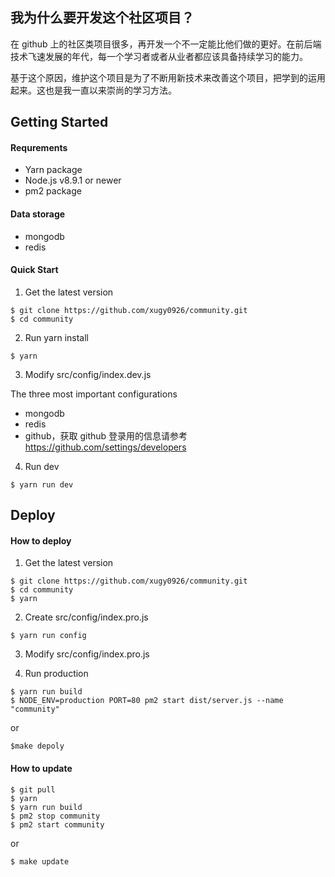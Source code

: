## 我为什么要开发这个社区项目？

在 github 上的社区类项目很多，再开发一个不一定能比他们做的更好。在前后端技术飞速发展的年代，每一个学习者或者从业者都应该具备持续学习的能力。

基于这个原因，维护这个项目是为了不断用新技术来改善这个项目，把学到的运用起来。这也是我一直以来崇尚的学习方法。

## Getting Started

#### Requrements

- Yarn package 
- Node.js v8.9.1 or newer
- pm2 package

#### Data storage

- mongodb
- redis

#### Quick Start

1. Get the latest version

```
$ git clone https://github.com/xugy0926/community.git
$ cd community
```

2. Run yarn install

```
$ yarn
```

3. Modify src/config/index.dev.js

The three most important configurations

- mongodb
- redis
- github，获取 github 登录用的信息请参考 https://github.com/settings/developers

4. Run dev

```
$ yarn run dev
```

## Deploy

#### How to deploy

1. Get the latest version

```
$ git clone https://github.com/xugy0926/community.git
$ cd community
$ yarn
```

2. Create src/config/index.pro.js

```
$ yarn run config
```

3. Modify src/config/index.pro.js

4. Run production

```
$ yarn run build
$ NODE_ENV=production PORT=80 pm2 start dist/server.js --name "community"
```

or

```
$make depoly
```

#### How to update

```
$ git pull
$ yarn
$ yarn run build
$ pm2 stop community
$ pm2 start community
```

or

```
$ make update
```
